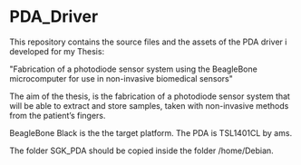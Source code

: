 # PDA_Driver
This repository contains the source files and the assets of the PDA driver i developed for my Thesis:

"Fabrication of a photodiode sensor system using the BeagleBone microcomputer for use in non-invasive biomedical sensors"

The aim of the thesis, is the fabrication of a photodiode sensor system that will be able to extract and store samples, taken with non-invasive methods from the patient’s fingers.

BeagleBone Black is the the target platform.
The PDA is TSL1401CL by ams.

The folder SGK_PDA should be copied inside the folder /home/Debian.
